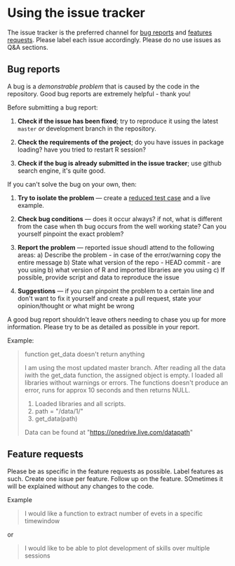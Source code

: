 # Using the issue tracker

The issue tracker is the preferred channel for [bug reports](#bugs) and [features requests](#features). Please label each issue accordingly. Please do no use issues as Q&A sections.

## Bug reports

A bug is a _demonstrable problem_ that is caused by the code in the repository.
Good bug reports are extremely helpful - thank you!

Before submitting a bug report:

1. **Check if the issue has been fixed**; try to reproduce it using the latest `master` _or_ development branch in the repository.

2. **Check the requirements of the project**; do you have issues in package loading? have you tried to restart R session?

3. **Check if the bug is already submitted in the issue tracker**; use github search engine, it's quite good.

If you can't solve the bug on your own, then:

1. **Try to isolate the problem** &mdash; create a [reduced test case](http://css-tricks.com/reduced-test-cases/) and a live example. 

2. **Check bug conditions** &mdash; does it occur always? if not, what is different from the case when th bug occurs from the well working state? Can you yourself pinpoint the exact problem?

3. **Report the problem** &mdash; reported issue shoudl attend to the following areas:
  a) Describe the problem - in case of the error/warning copy the entire message
  b) State what version of the repo - HEAD commit - are you using
  b) what version of R and imported libraries are you using
  c) If possible, provide script and data to reproduce the issue

4. **Suggestions** &mdash; if you can pinpoint the problem to a certain line and don't want to fix it yourself and create a pull request, state your opinion/thought or what might be wrong


A good bug report shouldn't leave others needing to chase you up for more information. Please try to be as detailed as possible in your report.

Example:

> function get_data doesn't return anything
>
> I am using the most updated master branch. After reading all the data iwith the get_data function, the assigned object is empty. I loaded all libraries without warnings or errors. The functions doesn't produce an error, runs for approx 10 seconds and then returns NULL.
>
> 1. Loaded libraries and all scripts.
> 2. path = "/data/1/"
> 3. get_data(path)
>
> Data can be found at "https://onedrive.live.com/datapath"


<a name="features"></a>
## Feature requests

Please be as specific in the feature requests as possible. Label features as such. Create one issue per feature. Follow up on the feature. SOmetimes it will be explained without any changes to the code.

Example
> I would like a function to extract number of evets in a specific timewindow

or

> I would like to be able to plot development of skills over multiple sessions
